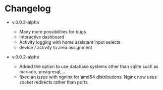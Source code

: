 # Changelog


- v.0.0.3-alpha
    - Many more possibilities for bugs
    - Interactive dashboard
    - Activity logging with home assistant input selects
    - device / activity to area assignment


- v.0.0.2-alpha
    - Added the option to use database systems other than sqlite such as mariadb, postgresql,...
    - fixed an issue with ngninx for amd64 distributions. Nginx now uses socket redirects rather than ports